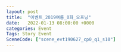 ```yaml
---
layout: post
title:  "이벤트_2019여름_0화_오프닝"
date:   2022-01-13 08:00:00 +0000
categories: Event
Tags: Story Event
SceneCode: ["scene_evt190627_cp0_q1_s10"]
---
```

